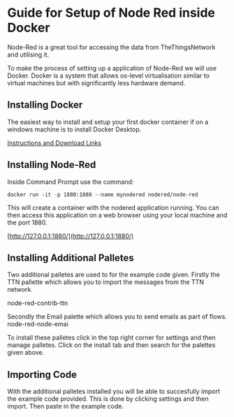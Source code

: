 ﻿# Guide for Setup of Node Red inside Docker

Node-Red is a great tool for accessing the data from TheThingsNetwork and utilising it. 

To make the process of setting up a application of Node-Red we will use Docker. Docker is a system that allows os-level virtualisation similar to virtual machines but with significantly less hardware demand. 


## Installing Docker

The easiest way to install and setup your first docker container if on a windows machine is to install Docker Desktop.

[Instructions and Download Links](https://docs.docker.com/docker-for-windows/install-windows-home/)

## Installing Node-Red

Inside Command Prompt use the command:

    docker run -it -p 1880:1880 --name mynodered nodered/node-red

This will create a container with the nodered application running. You can then access this application on a web browser using your local machine and the port 1880.

[http://127.0.0.1:1880/](http://127.0.0.1:1880/)

## Installing Additional Palletes
Two additional palletes are used to for the example code given. Firstly the TTN pallette which allows you to import the messages from the TTN network.

node-red-contrib-ttn  

Secondly the Email palette which allows you to send emails as part of flows. 
node-red-node-emai

To install these palletes click in the top right corner for settings and then manage palletes. Click on the install tab and then search for the palettes given above.

## Importing Code
With the additional palletes installed you will be able to succesfully import the example code provided. This is done by clicking settings and then import. Then paste in the example code.
